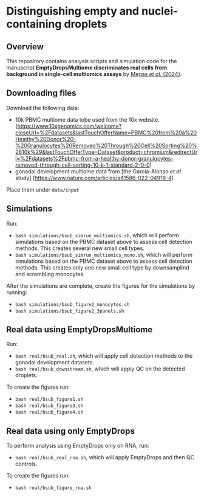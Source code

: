 # Distinguishing empty and nuclei-containing droplets

## Overview

This repository contains analysis scripts and simulation code for the manuscript **EmptyDropsMultiome discriminates real cells from background in single-cell multiomics assays**
by [Megas _et al._ (2024)](link).

## Downloading files

Download the following data:

- 10k PBMC multiome data tobe used from the 10x website. (https://www.10xgenomics.com/welcome?closeUrl=%2Fdatasets&lastTouchOfferName=PBMC%20from%20a%20Healthy%20Donor%20-%20Granulocytes%20Removed%20Through%20Cell%20Sorting%20%2810k%29&lastTouchOfferType=Dataset&product=chromium&redirectUrl=%2Fdatasets%2Fpbmc-from-a-healthy-donor-granulocytes-removed-through-cell-sorting-10-k-1-standard-2-0-0)
- gonadal development multiome data from [the Garcia-Alonso _et al._ study] (https://www.nature.com/articles/s41586-022-04918-4)

Place them under `data/input`

## Simulations

Run:

- `bash simulations/bsub_simrun_multiomics.sh`, which will perform simulations based on the PBMC dataset above to assess cell detection methods. This creates several new small cell types.
- `bash simulations/bsub_simrun_multiomics_mono.sh`, which will perform simulations based on the PBMC dataset above to assess cell detection methods. This creates only one new small cell type by downsamplind and scrambling monocytes.

After the simulations are complete, create the figures for the simulations by running:

- `bash simulations/bsub_figure2_monocytes.sh`
- `bash simulations/bsub_figure2_3panels.sh`

## Real data using EmptyDropsMultiome

Run:

- `bash real/bsub_real.sh`, which will apply cell detection methods to the gonadal development datasets.
- `bash real/bsub_downstream.sh`, which will apply QC on the detected droplets.

To create the figures run:

- `bash real/bsub_figure1.sh`
- `bash real/bsub_figure3.sh`
- `bash real/bsub_figure4.sh`


## Real data using only EmptyDrops

To perform analysis using EmptyDrops only on RNA, run:
- `bash real/bsub_real_rna.sh`, which will apply EmptyDrops and then QC controls.

To create the figures run:
- `bash real/bsub_figure_rna.sh`

